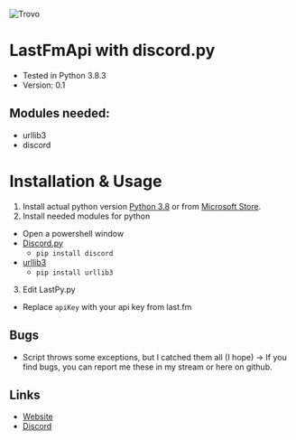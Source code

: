![Trovo](https://cdn.discordapp.com/attachments/902597633003098112/908452850143727636/New_Project_-_2021-11-11T212701.441.png)
# LastFmApi with discord.py

- Tested in Python 3.8.3
- Version: 0.1

## Modules needed:
- urllib3
- discord

# Installation & Usage
1. Install actual python version [Python 3.8](https://www.python.org/downloads/) or from [Microsoft Store](https://www.microsoft.com/de-de/p/python-38/9mssztt1n39l).
2. Install needed modules for python
- Open a powershell window
- [Discord.py](https://pypi.org/project/discord/)
  - `pip install discord`
- [urllib3](https://pypi.org/project/urllib3/)
  - `pip install urllib3`
3. Edit LastPy.py
- Replace `apiKey` with your api key from last.fm

## Bugs
- Script throws some exceptions, but I catched them all (I hope)
-> If you find bugs, you can report me these in my stream or here on github.

## Links
- [Website](https://tori.website)
- [Discord](https://discord.com/users/482117898500964353)
